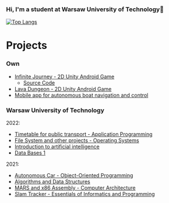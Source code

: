 ### Hi, I'm a student at Warsaw University of Technology👋

[![Top Langs](https://github-readme-stats.vercel.app/api/top-langs/?username=mateusz-brzozowski&langs_count=6&layout=compact)](https://github.com/anuraghazra/github-readme-stats)

<!--
**mateusz-brzozowski/mateusz-brzozowski** is a ✨ _special_ ✨ repository because its `README.md` (this file) appears on your GitHub profile.

Here are some ideas to get you started:

- 🔭 I’m currently working on ...
- 🌱 I’m currently learning ...
- 👯 I’m looking to collaborate on ...
- 🤔 I’m looking for help with ...
- 💬 Ask me about ...
- 📫 How to reach me: ...
- 😄 Pronouns: ...
- ⚡ Fun fact: ...
1day
-->
# Projects

### Own

- [Infinite Journey - 2D Unity Android Game](https://play.google.com/store/apps/details?id=com.VStarGames.InfinityDungeon)
  - [Source Code](https://github.com/mateusz-brzozowski/InfinityDungeon.git)
- [Lava Dungeon - 2D Unity Android Game](https://play.google.com/store/apps/details?id=com.Epitome.lavadungeons)
- [Mobile app for autonomous boat navigation and control](https://github.com/mateusz-brzozowski/bait_boat)

### Warsaw University of Technology

2022:
- [Timetable for public transport - Application Programming](https://github.com/mateusz-brzozowski/PAP-STUD)
- [File System and other projects - Operating Systems](https://github.com/mateusz-brzozowski/SOI-STUD)
- [Introduction to artificial intelligence](https://github.com/mateusz-brzozowski/WSI-STUD)
- [Data Bases 1](https://github.com/mateusz-brzozowski/BD1-STUD)

2021:
- [Autonomous Car - Object-Oriented Programming](https://github.com/mateusz-brzozowski/PROI-STUD)
- [Algorithms and Data Structures](https://github.com/mateusz-brzozowski/AISDI-STUD)
- [MARS and x86 Assembly - Computer Architecture](https://github.com/mateusz-brzozowski/ARKO-STUD)
- [Slam Tracker - Essentials of Informatics and Programming](https://github.com/mateusz-brzozowski/PIPR-STUD)
